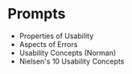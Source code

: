 # Prompts 

- Properties of Usability 
- Aspects of Errors
- Usability Concepts (Norman)
- Nielsen's 10 Usability Concepts 
